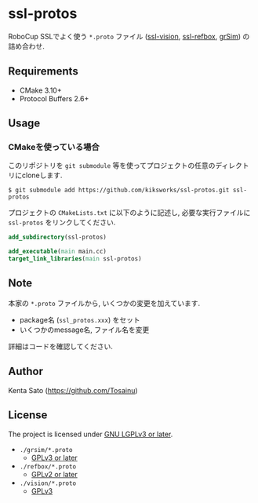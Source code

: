 # ssl-protos

RoboCup SSLでよく使う `*.proto` ファイル ([ssl-vision][], [ssl-refbox][], [grSim][]) の詰め合わせ.

## Requirements

- CMake 3.10+
- Protocol Buffers 2.6+

## Usage

### CMakeを使っている場合

このリポジトリを `git submodule` 等を使ってプロジェクトの任意のディレクトリにcloneします.

```
$ git submodule add https://github.com/kiksworks/ssl-protos.git ssl-protos
```

プロジェクトの `CMakeLists.txt` に以下のように記述し, 必要な実行ファイルに `ssl-protos` をリンクしてください.

```cmake
add_subdirectory(ssl-protos)

add_executable(main main.cc)
target_link_libraries(main ssl-protos)
```

## Note

本家の `*.proto` ファイルから, いくつかの変更を加えています.

- package名 (`ssl_protos.xxx`) をセット
- いくつかのmessage名, ファイル名を変更

詳細はコードを確認してください.

## Author

Kenta Sato (<https://github.com/Tosainu>)

## License

The project is licensed under [GNU LGPLv3 or later](LICENSE).

- `./grsim/*.proto`
  - [GPLv3 or later](https://github.com/mani-monaj/grSim/blob/master/LICENSE.md)
- `./refbox/*.proto`
  - [GPLv2 or later](https://github.com/RoboCup-SSL/ssl-refbox/blob/master/LICENSE)
- `./vision/*.proto`
  - [GPLv3](https://github.com/RoboCup-SSL/ssl-vision/blob/master/COPYING)

[ssl-vision]: https://github.com/RoboCup-SSL/ssl-vision
[ssl-refbox]: https://github.com/RoboCup-SSL/ssl-refbox
[grSim]:      https://github.com/mani-monaj/grSim
